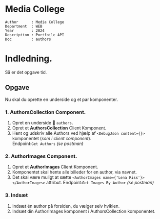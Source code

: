 # Media College

```
Author      : Media College
Department  : WEB 
Year        : 2024 
Description : Portfoile API
Doc         : authors
```

# Indledning.

Så er det opgave tid.


## Opgave
Nu skal du oprette en underside og et par komponenter.

### 1. AuthorsCollection Component.

1. Opret en underside :file_folder: `authors`.
2. Opret et **AuthorsCollection** Client Komponent.
2. Hent og udskriv alle Authors  ved hjælp af `<DebugJson content={}>` komponentet (*som i client component*).      
Endpoint:`Get Authors` *(se postman)*

### 2. AuthorImages Component.

1. Opret et **AuthorImages** Client Komponent.
2. Komponentet skal hente alle billeder for en author, via navnet.
3. Det skal være muligt at sætte `<AuthorImages name={'Lena Riss'}></AuthorImages>` attribut.
Endpoint:`Get Images By Author` *(se postman)*

### 3. Indsæt

1. Indsæt én author på forsiden, du vælger selv hviklen.
2. Indsæt din AuthorImages komponent i AuthorsCollection komponentet. 